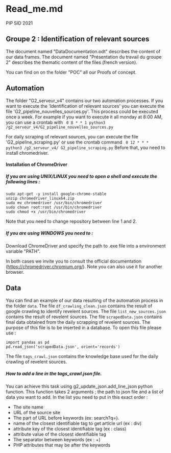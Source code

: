 # Read_me.md
PIP SID 2021
## Groupe 2 : Identification of relevant sources

The document named "DataDocumentation.odt" describes the content of our data frames.
The document named "Présentation du travail du groupe 2" describes the thematic content of the files (french version). 

You can find on on the folder "POC" all our Proofs of concept. 

## Automation 
The folder "G2_serveur_v4" contains our two automation processes. 
If you want to execute the 'Identification of relevant sources' you can execute the file 'G2_pipeline_nouvelles_sources.py'. This process could be executed once a week.
For example if you want to execute it all monday at 8:00 AM, you can use a crontab with ``` 0 8 * * 1 python3 /g2_serveur_v4/G2_pipeline_nouvelles_sources.py```

For daily scraping of relevant sources, you can execute the file 'G2_pipeline_scraping.py' or use the crontab command ``` 0 12 * * * python3 /g2_serveur_v4/ G2_pipeline_scraping.py```
Before that, you need to install chromedriver. 

#### Installation of ChromeDriver

##### If you are using UNIX/LINUX you need to open a shell and execute the following lines :
```
sudo apt-get -y install google-chrome-stable
unzip chromedriver_linux64.zip 
sudo mv chromedriver /usr/bin/chromedriver 
sudo chown root:root /usr/bin/chromedriver 
sudo chmod +x /usr/bin/chromedriver
```

Note that you need to change repository between line 1 and 2.



##### If you are using  WINDOWS you need to  :

Download ChromeDriver and specify the path to .exe file into a 
environment variable "PATH". 

In both cases we invite you to consult the official documentation (https://chromedriver.chromium.org/).
Note you can also use it for another browser.

## Data 

You can find an example of our data resulting of the automation process in the folder `data`. 
The file `df_crawling_clean.json` contains the result of google crawling to identify revelent sources. 
The file `list_new_sources.json` contains the result of revelent sources. 
The file `scrapedData.json` contains final data obtained from the daily scrapping of revelent sources. The purpose of this file is to be inserted in a database. 
To open this file please use :
``` 
import pandas as pd
pd.read_json('scrapedData.json', orient='records')
```
The file `tags_crawl.json` contains the knowledge base used for the daily crawling of revelent sources. 

##### How to add a line in the tags_crawl.json file.

You can achieve this task using g2_update_json.add_line_json python function.
This function takes 2 arguments ; the path to json file and a list of data you want to add.
In the list you need to put in this exact order :  
  * The site name  
  * URL of the source site  
  * The part of URL before keywords (ex: search?q=).  
  * name of the closest identifiable tag to get article url (ex : div)  
  * attribute key of the closest identifiable tag (ex : class)  
  * attribute value of the closest identifiable tag  
  * The separator between keywords (ex : +)  
  * PHP attributes that may be after the keywords  
